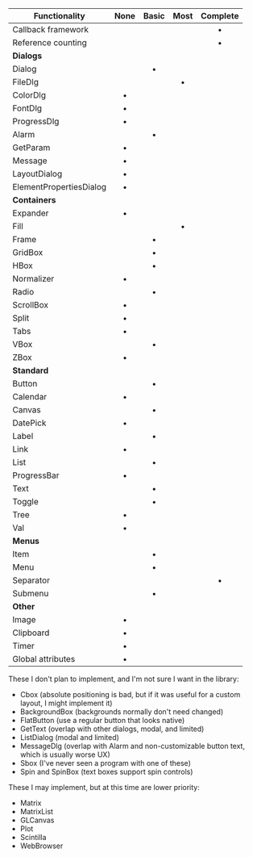 
| Functionality           | None  | Basic | Most  | Complete  |
| -------------           | :--:  | :---: | :--:  | :------:  |
| Callback framework      |       |       |       |     •     |
| Reference counting      |       |       |       |     •     |
| **Dialogs**             |
| Dialog                  |       |   •   |       |           |
| FileDlg                 |       |       |   •   |           |
| ColorDlg                |   •   |       |       |           |
| FontDlg                 |   •   |       |       |           |
| ProgressDlg             |   •   |       |       |           |
| Alarm                   |       |   •   |       |           |
| GetParam                |   •   |       |       |           |
| Message                 |   •   |       |       |           |
| LayoutDialog            |   •   |       |       |           |
| ElementPropertiesDialog |   •   |       |       |           |
| **Containers**          |
| Expander                |   •   |       |       |           |
| Fill                    |       |       |   •   |           |
| Frame                   |       |   •   |       |           |
| GridBox                 |       |   •   |       |           |
| HBox                    |       |   •   |       |           |
| Normalizer              |   •   |       |       |           |
| Radio                   |       |   •   |       |           |
| ScrollBox               |   •   |       |       |           |
| Split                   |   •   |       |       |           |
| Tabs                    |   •   |       |       |           |
| VBox                    |       |   •   |       |           |
| ZBox                    |   •   |       |       |           |
| **Standard**            |
| Button                  |       |   •   |       |           |
| Calendar                |   •   |       |       |           |
| Canvas                  |       |   •   |       |           |
| DatePick                |   •   |       |       |           |
| Label                   |       |   •   |       |           |
| Link                    |   •   |       |       |           |
| List                    |       |   •   |       |           |
| ProgressBar             |   •   |       |       |           |
| Text                    |       |   •   |       |           |
| Toggle                  |       |   •   |       |           |
| Tree                    |   •   |       |       |           |
| Val                     |   •   |       |       |           |
| **Menus**               |
| Item                    |       |   •   |       |           |
| Menu                    |       |   •   |       |           |
| Separator               |       |       |       |     •     |
| Submenu                 |       |   •   |       |           |
| **Other**               |
| Image                   |   •   |       |       |           |
| Clipboard               |   •   |       |       |           |
| Timer                   |   •   |       |       |           |
| Global attributes       |   •   |       |       |           |

These I don't plan to implement, and I'm not sure I want in the library:

- Cbox (absolute positioning is bad, but if it was useful for a custom layout, I might implement it)
- BackgroundBox (backgrounds normally don't need changed)
- FlatButton (use a regular button that looks native)
- GetText (overlap with other dialogs, modal, and limited)
- ListDialog (modal and limited)
- MessageDlg (overlap with Alarm and non-customizable button text, which is usually worse UX)
- Sbox (I've never seen a program with one of these)
- Spin and SpinBox (text boxes support spin controls)

These I may implement, but at this time are lower priority:

- Matrix
- MatrixList
- GLCanvas
- Plot
- Scintilla
- WebBrowser
